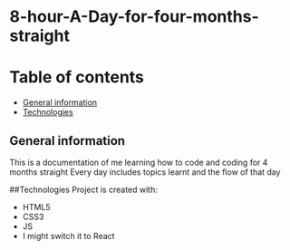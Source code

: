 # 8-hour-A-Day-for-four-months-straight

# Table of contents
* [General information](#general-information)
* [Technologies](#technologies)

## General information
This is a documentation of me learning how to code and coding for 4 months straight
Every day includes topics learnt and the flow of that day 

##Technologies
Project is created with:
* HTML5
* CSS3
* JS
* I might switch it to React
